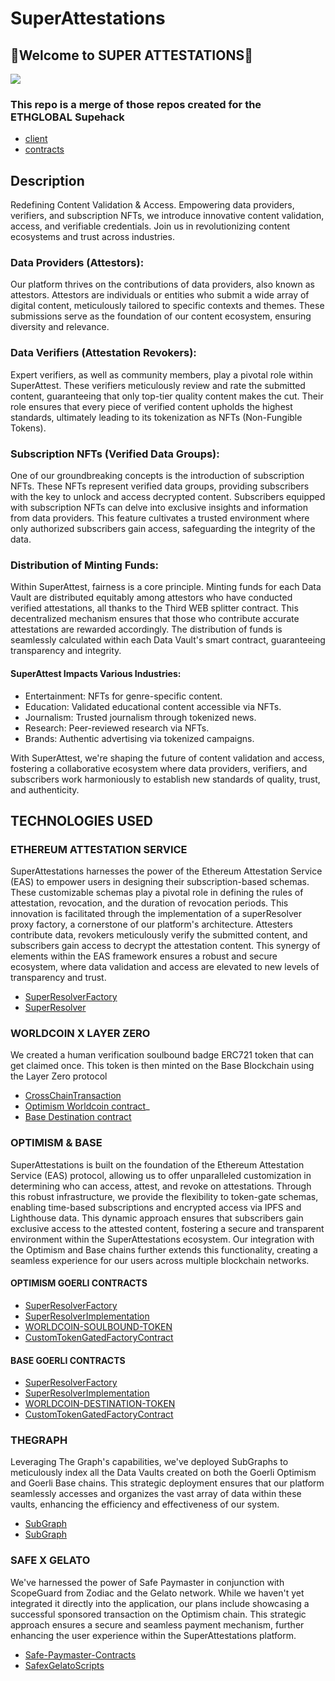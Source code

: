 # SuperAttestations

## 🦸Welcome to SUPER ATTESTATIONS🦸 
<img src="https://gateway.lighthouse.storage/ipfs/QmeJWU35G1F1JUMw5PsW2UaCYp3n3NmStrBiymuAQmGu28">

### This repo is a merge of those repos created for the ETHGLOBAL Supehack
- [client](https://github.com/tse-lao/data-library)
- [contracts](https://github.com/nijoe1/superAttestations)

## Description

Redefining Content Validation & Access. Empowering data providers, verifiers, and subscription NFTs, we introduce innovative content validation, access, and verifiable credentials. Join us in revolutionizing content ecosystems and trust across industries.

### Data Providers (Attestors):

Our platform thrives on the contributions of data providers, also known as attestors. Attestors are individuals or entities who submit a wide array of digital content, meticulously tailored to specific contexts and themes. These submissions serve as the foundation of our content ecosystem, ensuring diversity and relevance.

### Data Verifiers (Attestation Revokers):

Expert verifiers, as well as community members, play a pivotal role within SuperAttest. These verifiers meticulously review and rate the submitted content, guaranteeing that only top-tier quality content makes the cut. Their role ensures that every piece of verified content upholds the highest standards, ultimately leading to its tokenization as NFTs (Non-Fungible Tokens).

### Subscription NFTs (Verified Data Groups):

One of our groundbreaking concepts is the introduction of subscription NFTs. These NFTs represent verified data groups, providing subscribers with the key to unlock and access decrypted content. Subscribers equipped with subscription NFTs can delve into exclusive insights and information from data providers. This feature cultivates a trusted environment where only authorized subscribers gain access, safeguarding the integrity of the data.

### Distribution of Minting Funds:

Within SuperAttest, fairness is a core principle. Minting funds for each Data Vault are distributed equitably among attestors who have conducted verified attestations, all thanks to the Third WEB splitter contract. This decentralized mechanism ensures that those who contribute accurate attestations are rewarded accordingly. The distribution of funds is seamlessly calculated within each Data Vault's smart contract, guaranteeing transparency and integrity.

#### SuperAttest Impacts Various Industries:

- Entertainment: NFTs for genre-specific content.
- Education: Validated educational content accessible via NFTs.
- Journalism: Trusted journalism through tokenized news.
- Research: Peer-reviewed research via NFTs.
- Brands: Authentic advertising via tokenized campaigns.

With SuperAttest, we're shaping the future of content validation and access, fostering a collaborative ecosystem where data providers, verifiers, and subscribers work harmoniously to establish new standards of quality, trust, and authenticity.


## TECHNOLOGIES USED

### ETHEREUM ATTESTATION SERVICE

SuperAttestations harnesses the power of the Ethereum Attestation Service (EAS) to empower users in designing their subscription-based schemas. These customizable schemas play a pivotal role in defining the rules of attestation, revocation, and the duration of revocation periods. This innovation is facilitated through the implementation of a superResolver proxy factory, a cornerstone of our platform's architecture. Attesters contribute data, revokers meticulously verify the submitted content, and subscribers gain access to decrypt the attestation content. This synergy of elements within the EAS framework ensures a robust and secure ecosystem, where data validation and access are elevated to new levels of transparency and trust.

- [SuperResolverFactory](https://github.com/nijoe1/super-attestations/blob/main/contracts/contracts/superAttestationsSchemaFactory.sol)
- [SuperResolver](https://github.com/nijoe1/super-attestations/blob/main/contracts/contracts/superResolver.sol)

### WORLDCOIN X LAYER ZERO

We created a human verification soulbound badge ERC721 token that can get claimed once.
This token is then minted on the Base Blockchain using the Layer Zero protocol
- [CrossChainTransaction](https://testnet.layerzeroscan.com/10132/address/0x1cf8ed1107427fe78e89938c3988376523569a48/message/10160/address/0xb84c99e037f326157fe9196c89a0464f6202c9bb/nonce/1)
- [Optimism Worldcoin contract](https://goerli-optimism.etherscan.io/address/0x1cf8ed1107427fe78e89938c3988376523569a48#code)_
- [Base Destination contract](https://goerli.basescan.org/address/0xb84C99e037f326157Fe9196c89A0464F6202C9bb#code)

### OPTIMISM & BASE

SuperAttestations is built on the foundation of the Ethereum Attestation Service (EAS) protocol, allowing us to offer unparalleled customization in determining who can access, attest, and revoke on attestations. Through this robust infrastructure, we provide the flexibility to token-gate schemas, enabling time-based subscriptions and encrypted access via IPFS and Lighthouse data. This dynamic approach ensures that subscribers gain exclusive access to the attested content, fostering a secure and transparent environment within the SuperAttestations ecosystem. Our integration with the Optimism and Base chains further extends this functionality, creating a seamless experience for our users across multiple blockchain networks.

#### OPTIMISM GOERLI CONTRACTS
  - [SuperResolverFactory](https://goerli-optimism.etherscan.io/address/0x4023B304553184AA15105418Ef00EA69Fb13a562#code)
  - [SuperResolverImplementation](https://goerli-optimism.etherscan.io/address/0xCb322BA199Df65C793A93F1ac2ECf49Ab00f19F3#code)
  - [WORLDCOIN-SOULBOUND-TOKEN](https://goerli-optimism.etherscan.io/address/0x1Cf8eD1107427Fe78E89938c3988376523569A48)
  - [CustomTokenGatedFactoryContract](https://goerli-optimism.etherscan.io/address/0x42408c20A51F4C2068CC4B1fc94A19c7fc18d4F0)

#### BASE GOERLI CONTRACTS
  - [SuperResolverFactory](https://goerli.basescan.org/address/0xCF0374a618403D2eF29F100fb1fF2Ca16cc3eb95#code)
  - [SuperResolverImplementation](https://goerli.basescan.org/address/0x1CA26139eF51e754326bce8066DD335560E987D5#code)
  - [WORLDCOIN-DESTINATION-TOKEN](https://goerli.basescan.org/address/0xb84C99e037f326157Fe9196c89A0464F6202C9bb#code)
  - [CustomTokenGatedFactoryContract](https://goerli.basescan.org/address/0xCF0374a618403D2eF29F100fb1fF2Ca16cc3eb95#code)

### THEGRAPH

Leveraging The Graph's capabilities, we've deployed SubGraphs to meticulously index all the Data Vaults created on both the Goerli Optimism and Goerli Base chains. This strategic deployment ensures that our platform seamlessly accesses and organizes the vast array of data within these vaults, enhancing the efficiency and effectiveness of our system.

- [SubGraph](https://github.com/tse-lao/attestations)
- [SubGraph](https://github.com/tse-lao/superattestation)

  
### SAFE X GELATO

We've harnessed the power of Safe Paymaster in conjunction with ScopeGuard from Zodiac and the Gelato network. While we haven't yet integrated it directly into the application, our plans include showcasing a successful sponsored transaction on the Optimism chain. This strategic approach ensures a secure and seamless payment mechanism, further enhancing the user experience within the SuperAttestations platform.

- [Safe-Paymaster-Contracts](https://github.com/nijoe1/super-attestations/tree/main/contracts/contracts/Safe_Paymaster)
- [SafexGelatoScripts](https://github.com/nijoe1/super-attestations/tree/main/contracts/scripts)
